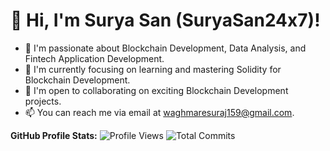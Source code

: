 # 👋 Hi, I'm Surya San (SuryaSan24x7)!

- 👀 I'm passionate about Blockchain Development, Data Analysis, and Fintech Application Development.
- 🌱 I'm currently focusing on learning and mastering Solidity for Blockchain Development.
- 💞️ I'm open to collaborating on exciting Blockchain Development projects.
- 📫 You can reach me via email at waghmaresuraj159@gmail.com.

**GitHub Profile Stats:**
![Profile Views](https://visitcount.itsvg.in/api?id=SuryaSan24x7&label=Profile%20Views&color=1&icon=0&pretty=false)
![Total Commits](https://img.shields.io/github/commit-activity/m/SuryaSan24x7/SuryaSan24x7?color=%2300C853)

<!---
SuryaSan24x7/SuryaSan24x7 is a ✨special✨ repository because its `README.md` (this file) appears on your GitHub profile.
You can click the Preview link to take a look at your changes.
--->

